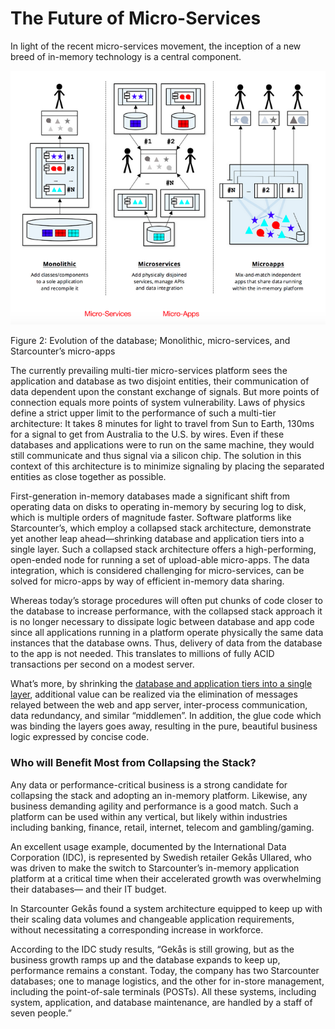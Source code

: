 # The Future of Micro-Services

In light of the recent micro-services movement, the inception of a new breed of in-memory technology is a central component.



![](../../.gitbook/assets/starcounter_microservices.png)



Figure 2: Evolution of the database; Monolithic, micro-services, and Starcounter’s micro-apps

The currently prevailing multi-tier micro-services platform sees the application and database as two disjoint entities, their communication of data dependent upon the constant exchange of signals. But more points of connection equals more points of system vulnerability. Laws of physics define a strict upper limit to the performance of such a multi-tier architecture: It takes 8 minutes for light to travel from Sun to Earth, 130ms for a signal to get from Australia to the U.S. by wires. Even if these databases and applications were to run on the same machine, they would still communicate and thus signal via a silicon chip. The solution in this context of this architecture is to minimize signaling by placing the separated entities as close together as possible.

First-generation in-memory databases made a significant shift from operating data on disks to operating in-memory by securing log to disk, which is multiple orders of magnitude faster. Software platforms like Starcounter’s, which employ a collapsed stack architecture, demonstrate yet another leap ahead—shrinking database and application tiers into a single layer. Such a collapsed stack architecture offers a high-performing, open-ended node for running a set of upload-able micro-apps. The data integration, which is considered challenging for micro-services, can be solved for micro-apps by way of efficient in-memory data sharing.

Whereas today’s storage procedures will often put chunks of code closer to the database to increase performance, with the collapsed stack approach it is no longer necessary to dissipate logic between database and app code since all applications running in a platform operate physically the same data instances that the database owns. Thus, delivery of data from the database to the app is not needed. This translates to millions of fully ACID transactions per second on a modest server.

What’s more, by shrinking the [database and application tiers into a single layer](../integrated-database-and-web-server.md), additional value can be realized via the elimination of messages relayed between the web and app server, inter-process communication, data redundancy, and similar “middlemen”. In addition, the glue code which was binding the layers goes away, resulting in the pure, beautiful business logic expressed by concise code.

### Who will Benefit Most from Collapsing the Stack?

Any data or performance-critical business is a strong candidate for collapsing the stack and adopting an in-memory platform. Likewise, any business demanding agility and performance is a good match. Such a platform can be used within any vertical, but likely within industries including banking, finance, retail, internet, telecom and gambling/gaming.

An excellent usage example, documented by the International Data Corporation \(IDC\), is represented by Swedish retailer Gekås Ullared, who was driven to make the switch to Starcounter’s in-memory application platform at a critical time when their accelerated growth was overwhelming their databases— and their IT budget.

In Starcounter Gekås found a system architecture equipped to keep up with their scaling data volumes and changeable application requirements, without necessitating a corresponding increase in workforce.

According to the IDC study results, “Gekås is still growing, but as the business growth ramps up and the database expands to keep up, performance remains a constant. Today, the company has two Starcounter databases; one to manage logistics, and the other for in-store management, including the point-of-sale terminals \(POSTs\). All these systems, including system, application, and database maintenance, are handled by a staff of seven people.”

